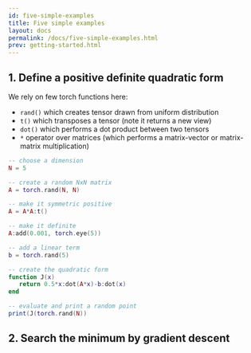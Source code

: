 ```yaml
---
id: five-simple-examples
title: Five simple examples
layout: docs
permalink: /docs/five-simple-examples.html
prev: getting-started.html
---
```

## 1. Define a positive definite quadratic form

We rely on few torch functions here:
  - `rand()` which creates tensor drawn from uniform distribution
  - `t()` which transposes a tensor (note it returns a new view)
  - `dot()` which performs a dot product between two tensors
  - `*` operator over matrices (which performs a matrix-vector or matrix-matrix multiplication)

```lua
-- choose a dimension
N = 5

-- create a random NxN matrix
A = torch.rand(N, N)

-- make it symmetric positive
A = A*A:t()

-- make it definite
A:add(0.001, torch.eye(5))

-- add a linear term
b = torch.rand(5)

-- create the quadratic form
function J(x)
   return 0.5*x:dot(A*x)-b:dot(x)
end

-- evaluate and print a random point
print(J(torch.rand(N))
```

## 2. Search the minimum by gradient descent

